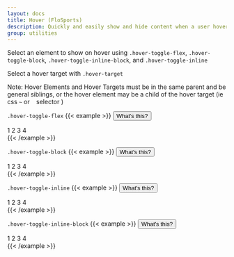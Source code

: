 ```yaml
---
layout: docs
title: Hover (FloSports)
description: Quickly and easily show and hide content when a user hovers over certain elements
group: utilities
---
```


Select an element to show on hover using `.hover-toggle-flex`, `.hover-toggle-block`, `.hover-toggle-inline-block`, and `.hover-toggle-inline`

Select a hover target with `.hover-target`

Note: Hover Elements and Hover Targets must be in the same parent and be general siblings, or the hover element may be a child of the hover target (ie css `~` or ` ` selector )

`.hover-toggle-flex`
{{< example >}}
<button class="btn btn-primary hover-target">What's this?</button>
<div class="hover-toggle-flex position-absolute bg-tint text-light w-100 justify-content-around">
  <span>1</span>
  <span>2</span>
  <span>3</span>
  <span>4</span>
</div>
{{< /example >}}

`.hover-toggle-block`
{{< example >}}
<button class="btn btn-primary hover-target">What's this?</button>
<div class="hover-toggle-block position-absolute bg-tint text-light">
  <span>1</span>
  <span>2</span>
  <span>3</span>
  <span>4</span>
</div>
{{< /example >}}

`.hover-toggle-inline`
{{< example >}}
<button class="btn btn-primary hover-target">What's this?</button>
<div class="hover-toggle-inline position-absolute bg-tint text-light">
  <span>1</span>
  <span>2</span>
  <span>3</span>
  <span>4</span>
</div>
{{< /example >}}

`.hover-toggle-inline-block`
{{< example >}}
<button class="btn btn-primary hover-target">What's this?</button>
<div class="hover-toggle-inline-block position-absolute bg-tint text-light">
  <span>1</span>
  <span>2</span>
  <span>3</span>
  <span>4</span>
</div>
{{< /example >}}
